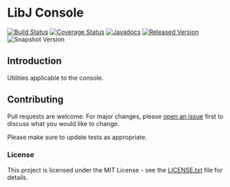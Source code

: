 # LibJ Console

[![Build Status](https://travis-ci.org/libj/console.svg?1)](https://travis-ci.org/libj/console)
[![Coverage Status](https://coveralls.io/repos/github/libj/console/badge.svg?1)](https://coveralls.io/github/libj/console)
[![Javadocs](https://www.javadoc.io/badge/org.libj/console.svg?1)](https://www.javadoc.io/doc/org.libj/console)
[![Released Version](https://img.shields.io/maven-central/v/org.libj/console.svg?1)](https://mvnrepository.com/artifact/org.libj/console)
![Snapshot Version](https://img.shields.io/nexus/s/org.libj/console?label=maven-snapshot&server=https%3A%2F%2Foss.sonatype.org)

## Introduction

Utilities applicable to the console.

## Contributing

Pull requests are welcome. For major changes, please [open an issue](../../issues) first to discuss what you would like to change.

Please make sure to update tests as appropriate.

### License

This project is licensed under the MIT License - see the [LICENSE.txt](LICENSE.txt) file for details.